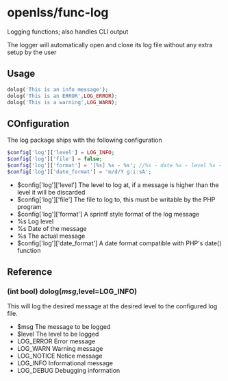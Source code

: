 openlss/func-log
========

Logging functions; also handles CLI output

The logger will automatically open and close its log file without any extra setup by the user

Usage
----

```php
dolog('This is an info message');
dolog('This is an ERROR',LOG_ERROR);
dolog('This is a warning',LOG_WARN);
```

COnfiguration
----
The log package ships with the following configuration

```php
$config['log']['level'] = LOG_INFO;
$config['log']['file'] = false;
$config['log']['format'] = '[%s] %s - %s'; //%s - date %s - level %s - message
$config['log']['date_format'] = 'm/d/Y g:i:sA';
```
  * $config['log']['level']			The level to log at, if a message is higher than the level it will be discarded
  * $config['log']['file']			The file to log to, this must be writable by the PHP program
  * $config['log']['format']		A sprintf style format of the log message
   * %s		Log level
   * %s		Date of the message
   * %s		The actual message
  * $config['log']['date_format']	A date format compatible with PHP's date() function

Reference
----

### (int bool) dolog($msg,$level=LOG_INFO)
This will log the desired message at the desired level to the configured log file.
  * $msg		The message to be logged
  * $level		The level to be logged
   * LOG_ERROR	Error message
   * LOG_WARN	Warning message
   * LOG_NOTICE	Notice message
   * LOG_INFO   Informational message
   * LOG_DEBUG  Debugging information

